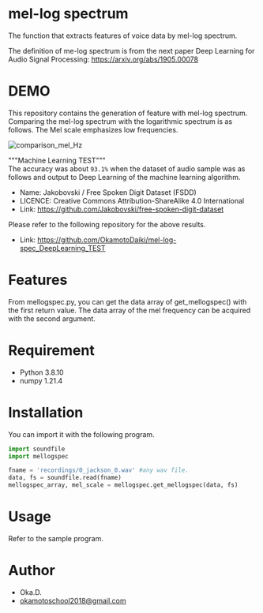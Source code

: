 # mel-log spectrum
 
The function that extracts features of voice data by mel-log spectrum.

The definition of me-log spectrum is from the next paper
Deep Learning for Audio Signal Processing: https://arxiv.org/abs/1905.00078
 
# DEMO
 
This repository contains the generation of feature with mel-log spectrum. Comparing the mel-log spectrum with the logarithmic spectrum is as follows. The Mel scale emphasizes low frequencies.

![comparison_mel_Hz](https://user-images.githubusercontent.com/49944765/174479503-bb3fed4e-7dad-4839-a29a-db3f3b0d7ed4.png)

"""Machine Learning TEST"""<br>
The accuracy was about `93.1%` when the dataset of audio sample was as follows and output to Deep Learning of the machine learning algorithm.

* Name:  Jakobovski / Free Spoken Digit Dataset (FSDD)
* LICENCE: Creative Commons Attribution-ShareAlike 4.0 International
* Link: https://github.com/Jakobovski/free-spoken-digit-dataset

Please refer to the following repository for the above results.
* Link: https://github.com/OkamotoDaiki/mel-log-spec_DeepLearning_TEST

# Features

From mellogspec.py, you can get the data array of get_mellogspec() with the first return value. The data array of the mel frequency can be acquired with the second argument.
 
# Requirement

* Python 3.8.10
* numpy 1.21.4
 
# Installation
 
You can import it with the following program.
 
```python
import soundfile
import mellogspec

fname = 'recordings/0_jackson_0.wav' #any wav file.
data, fs = soundfile.read(fname)
mellogspec_array, mel_scale = mellogspec.get_mellogspec(data, fs)
```
 
# Usage
 
Refer to the sample program.

# Author
* Oka.D.
* okamotoschool2018@gmail.com

